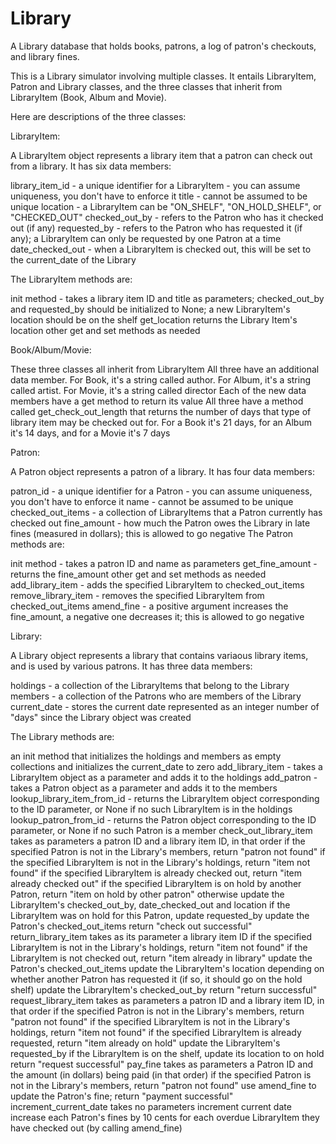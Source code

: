 # Library
A Library database that holds books, patrons, a log of patron's checkouts, and library fines.

This is a Library simulator involving multiple classes. It entails LibraryItem, Patron and Library classes, and the three classes that inherit from LibraryItem (Book, Album and Movie). 

Here are descriptions of the three classes:

LibraryItem:

A LibraryItem object represents a library item that a patron can check out from a library. It has six data members:

library_item_id - a unique identifier for a LibraryItem - you can assume uniqueness, you don't have to enforce it
title - cannot be assumed to be unique
location - a LibraryItem can be "ON_SHELF", "ON_HOLD_SHELF", or "CHECKED_OUT"
checked_out_by - refers to the Patron who has it checked out (if any)
requested_by - refers to the Patron who has requested it (if any); a LibraryItem can only be requested by one Patron at a time
date_checked_out - when a LibraryItem is checked out, this will be set to the current_date of the Library

The LibraryItem methods are:

init method - takes a library item ID and title as parameters; checked_out_by and requested_by should be initialized to None; a new LibraryItem's location should be on the shelf
get_location returns the Library Item's location
other get and set methods as needed

Book/Album/Movie:

These three classes all inherit from LibraryItem
All three have an additional data member. For Book, it's a string called author. For Album, it's a string called artist. For Movie, it's a string called director
Each of the new data members have a get method to return its value
All three have a method called get_check_out_length that returns the number of days that type of library item may be checked out for. For a Book it's 21 days, for an Album it's 14 days, and for a Movie it's 7 days

Patron:

A Patron object represents a patron of a library. It has four data members:

patron_id - a unique identifier for a Patron - you can assume uniqueness, you don't have to enforce it
name - cannot be assumed to be unique
checked_out_items - a collection of LibraryItems that a Patron currently has checked out
fine_amount - how much the Patron owes the Library in late fines (measured in dollars); this is allowed to go negative
The Patron methods are:

init method - takes a patron ID and name as parameters
get_fine_amount - returns the fine_amount
other get and set methods as needed
add_library_item - adds the specified LibraryItem to checked_out_items
remove_library_item - removes the specified LibraryItem from checked_out_items
amend_fine - a positive argument increases the fine_amount, a negative one decreases it; this is allowed to go negative

Library:

A Library object represents a library that contains variaous library items, and is used by various patrons. It has three data members:

holdings - a collection of the LibraryItems that belong to the Library
members - a collection of the Patrons who are members of the Library
current_date - stores the current date represented as an integer number of "days" since the Library object was created

The Library methods are:

an init method that initializes the holdings and members as empty collections and initializes the current_date to zero
add_library_item - takes a LibraryItem object as a parameter and adds it to the holdings
add_patron - takes a Patron object as a parameter and adds it to the members
lookup_library_item_from_id - returns the LibraryItem object corresponding to the ID parameter, or None if no such LibraryItem is in the holdings
lookup_patron_from_id - returns the Patron object corresponding to the ID parameter, or None if no such Patron is a member
check_out_library_item
takes as parameters a patron ID and a library item ID, in that order
if the specified Patron is not in the Library's members, return "patron not found"
if the specified LibraryItem is not in the Library's holdings, return "item not found"
if the specified LibraryItem is already checked out, return "item already checked out"
if the specified LibraryItem is on hold by another Patron, return "item on hold by other patron"
otherwise update the LibraryItem's checked_out_by, date_checked_out and location
if the LibraryItem was on hold for this Patron, update requested_by
update the Patron's checked_out_items
return "check out successful"
return_library_item
takes as its parameter a library item ID
if the specified LibraryItem is not in the Library's holdings, return "item not found"
if the LibraryItem is not checked out, return "item already in library"
update the Patron's checked_out_items
update the LibraryItem's location depending on whether another Patron has requested it (if so, it should go on the hold shelf)
update the LibraryItem's checked_out_by
return "return successful"
request_library_item
takes as parameters a patron ID and a library item ID, in that order
if the specified Patron is not in the Library's members, return "patron not found"
if the specified LibraryItem is not in the Library's holdings, return "item not found"
if the specified LibraryItem is already requested, return "item already on hold"
update the LibraryItem's requested_by
if the LibraryItem is on the shelf, update its location to on hold
return "request successful"
pay_fine
takes as parameters a Patron ID and the amount (in dollars) being paid (in that order)
if the specified Patron is not in the Library's members, return "patron not found"
use amend_fine to update the Patron's fine; return "payment successful"
increment_current_date
takes no parameters
increment current date
increase each Patron's fines by 10 cents for each overdue LibraryItem they have checked out (by calling amend_fine)
